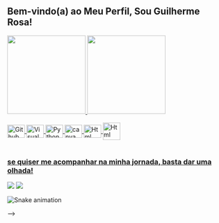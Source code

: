 ## Bem-vindo(a) ao Meu Perfil, Sou Guilherme Rosa!

 <div>
   <a href="https://github.com/RosaG-Morais">
   <img height="180em" src="https://github-readme-stats.vercel.app/api?username=RosaG-Morais&show_icons=true&theme=tokyonight&include_all_commits=true&count_private=true"/>
   <img height="180em" src="https://github-readme-stats.vercel.app/api/top-langs/?username=RosaG-Morais&layout=compact&langs_count=6&theme=radical"/>

</div>
<div style="display: inline_block"><br>
  <img align="center" alt="Github" height="30" width="40" src="https://cdn.jsdelivr.net/gh/devicons/devicon/icons/github/github-original.svg" />
  <img align="center" alt="Visual Studio" height="30" width="40" src="https://cdn.jsdelivr.net/gh/devicons/devicon/icons/visualstudio/visualstudio-plain.svg" />
  <img align="center" alt="Python" height="30" width="40" src="https://cdn.jsdelivr.net/gh/devicons/devicon/icons/python/python-original.svg" />
  <img align="center" alt="canva" height="30" width="40" src="https://cdn.jsdelivr.net/gh/devicons/devicon/icons/canva/canva-original.svg" />
  <img align="center" alt="Html" height="30" width="40" src="https://cdn.jsdelivr.net/gh/devicons/devicon/icons/html5/html5-original.svg" />
  <img align="center" alt="Html"JS="30" width="40" src="https://cdn.jsdelivr.net/gh/devicons/devicon/icons/javascript/javascript-original.svg" />
</div>
 
 <br>
 
  ### se quiser me acompanhar na minha jornada, basta dar uma olhada!
 
<div> 
  <a href="https://instagram.com/ei_rosaaa" target="_blank"><img src="https://img.shields.io/badge/-Instagram-%23E4405F?style=for-the-badge&logo=instagram&logoColor=white" target="_blank"></a>
  <a href="https://www.linkedin.com/in/guilherme-rosa-467146231/" target="_blank"><img src="https://img.shields.io/badge/-LinkedIn-%230077B5?style=for-the-badge&logo=linkedin&logoColor=white" target="_blank"></a> 
 
  ![Snake animation](https://github.com/RosaG-Morais/RosaG-Morais/blob/output/github-contribution-grid-snake.svg)

</div>
-->
